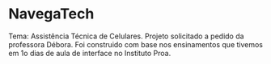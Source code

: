 # NavegaTech
Tema: Assistência Técnica de Celulares.
Projeto solicitado a pedido da professora Débora. Foi construido com base nos ensinamentos que tivemos em 1o dias de aula de interface no Instituto Proa. 
